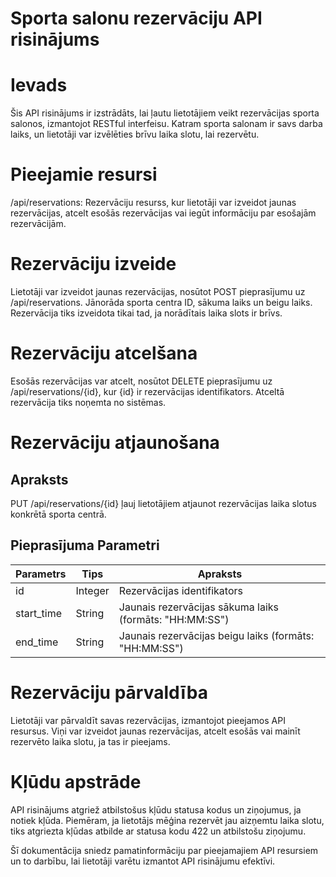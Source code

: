 # Sporta salonu rezervāciju API risinājums
# Ievads

Šis API risinājums ir izstrādāts, lai ļautu lietotājiem veikt rezervācijas sporta salonos, izmantojot RESTful interfeisu. Katram sporta salonam ir savs darba laiks, un lietotāji var izvēlēties brīvu laika slotu, lai rezervētu.
# Pieejamie resursi

/api/reservations: Rezervāciju resurss, kur lietotāji var izveidot jaunas rezervācijas, atcelt esošās rezervācijas vai iegūt informāciju par esošajām rezervācijām.
# Rezervāciju izveide

Lietotāji var izveidot jaunas rezervācijas, nosūtot POST pieprasījumu uz /api/reservations. Jānorāda sporta centra ID, sākuma laiks un beigu laiks. Rezervācija tiks izveidota tikai tad, ja norādītais laika slots ir brīvs.
# Rezervāciju atcelšana

Esošās rezervācijas var atcelt, nosūtot DELETE pieprasījumu uz /api/reservations/{id}, kur {id} ir rezervācijas identifikators. Atceltā rezervācija tiks noņemta no sistēmas.
# Rezervāciju atjaunošana

## Apraksts

PUT /api/reservations/{id} ļauj lietotājiem atjaunot rezervācijas laika slotus konkrētā sporta centrā.

## Pieprasījuma Parametri

| Parametrs     | Tips    | Apraksts                                    |
|---------------|---------|---------------------------------------------|
| id            | Integer | Rezervācijas identifikators                 |
| start_time    | String  | Jaunais rezervācijas sākuma laiks (formāts: "HH:MM:SS") |
| end_time      | String  | Jaunais rezervācijas beigu laiks (formāts: "HH:MM:SS")   |

# Rezervāciju pārvaldība

Lietotāji var pārvaldīt savas rezervācijas, izmantojot pieejamos API resursus. Viņi var izveidot jaunas rezervācijas, atcelt esošās vai mainīt rezervēto laika slotu, ja tas ir pieejams.
# Kļūdu apstrāde

API risinājums atgriež atbilstošus kļūdu statusa kodus un ziņojumus, ja notiek kļūda. Piemēram, ja lietotājs mēģina rezervēt jau aizņemtu laika slotu, tiks atgriezta kļūdas atbilde ar statusa kodu 422 un atbilstošu ziņojumu.

Šī dokumentācija sniedz pamatinformāciju par pieejamajiem API resursiem un to darbību, lai lietotāji varētu izmantot API risinājumu efektīvi.
